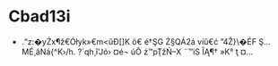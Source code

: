 # Cbad13i
+ .“z:�yŹx¶ž€Ółyk»€m&lt;űĐ[]K ö€ é†ŞG Ż§QÁ2á víű€ć ”4Ž}\�ÉF Ş…MÉ¸âNá{^K›/h. ?´qh¸î'Jó› ¤é¬ úÔ ż™pŢžŃ–X ¨™iS ÎĄ¶† »K° ţ ¤…
